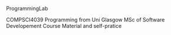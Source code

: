  ProgrammingLab

 COMPSCI4039 Programming from Uni Glasgow MSc of Software Developement Course Material and self-pratice
